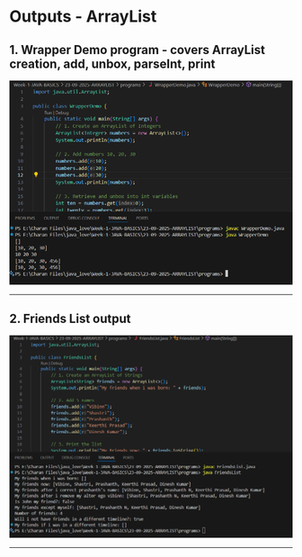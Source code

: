 # Outputs - ArrayList

## 1. Wrapper Demo program - covers ArrayList creation, add, unbox, parseInt, print

![Wrapper Demo output](/Week-1-JAVA-BASICS/23-09-2025-ARRAYLIST/outputs/images/Wrapper%20Demo.png)

---

## 2. Friends List output

![Friends output](/Week-1-JAVA-BASICS/23-09-2025-ARRAYLIST/outputs/images/Friends%20List.png)

---


